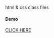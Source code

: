 <p>html & css class files</p>
<h4>Demo</h4>
<a href="http://pictureperfectwebhost.com/techfoundry/" target="_blank">CLICK HERE</a>
